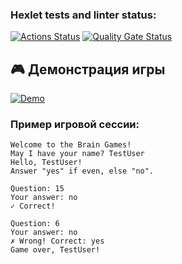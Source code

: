 ### Hexlet tests and linter status:
[![Actions Status](https://github.com/upshevchenko/frontend-project-44/actions/workflows/hexlet-check.yml/badge.svg)](https://github.com/upshevchenko/frontend-project-44/actions)
[![Quality Gate Status](https://sonarcloud.io/api/project_badges/measure?project=upshevchenko_frontend-project-44&metric=alert_status)](https://sonarcloud.io/summary/new_code?id=upshevchenko_frontend-project-44)
## 🎮 Демонстрация игры
[![Demo](https://asciinema.org/a/c933e099-2941-4699-9374-a05bd5ef8452.svg)](https://asciinema.org/a/c933e099-2941-4699-9374-a05bd5ef8452)
### Пример игровой сессии:
```text
Welcome to the Brain Games!
May I have your name? TestUser
Hello, TestUser!
Answer "yes" if even, else "no".

Question: 15
Your answer: no
✓ Correct!

Question: 6
Your answer: no
✗ Wrong! Correct: yes
Game over, TestUser!
```